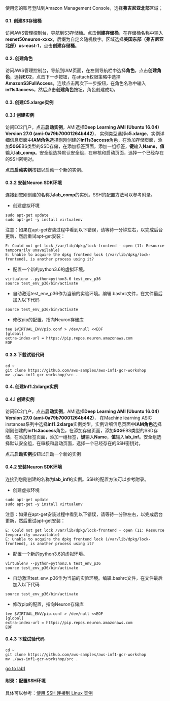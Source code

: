 使用您的账号登陆到Amazon Management Console，选择**弗吉尼亚北部**区域；

#### 0.1. 创建S3存储桶

访问AWS管理控制台，导航到S3存储桶。点击**创建存储桶**，在存储桶名称中输入**resnet50neuron-xxxx**，后缀为自定义随机数字。区域选择**美国东部（弗吉尼亚北部）us-east-1**，点击**创建存储桶**。

#### 0.2. 创建角色

访问AWS管理控制台，导航到IAM页面，在左侧导航栏中选择**角色**，点击**创建角色**，选择**EC2**，点击下一步按钮，在attach权限策略中选择**AmazonS3FullAccess**，连续点击两次下一步按钮，在角色名称中输入**inf1s3access**，然后点击**创建角色**按钮，角色创建成功。

#### 0.3. 创建C5.xlarge实例

#### 0.3.1 创建实例

访问EC2门户，点击**启动实例**，AMI选择**Deep Learning AMI (Ubuntu 16.04) Version 27.0 (ami-0a79b70001264b442)**， 实例类型选择**c5.xlarge**，实例详细信息页面中**IAM角色**选择刚刚创建的**inf1s3access**角色，在添加存储页面，添加**50G**EBS类型的SSD存储，在添加标签页面，添加一组标签，**键**输入**Name**，**值**输入**lab_comp**。安全组选择默认安全组，在审核和启动页面，选择一个已经存在的SSH密钥对。

点击**启动实例**按钮以启动一个新的实例。

#### 0.3.2 安装Neuron SDK环境

连接到您刚创建的名称为**lab_comp**的实例。SSH的配置方法可以参考附录。

* 创建虚拟环境

```shell
sudo apt-get update
sudo apt-get -y install virtualenv
```

注意：如果在apt-get安装过程中看到以下错误，请等待一分钟左右，以完成后台更新，然后重试apt-get安装：

```shell
E: Could not get lock /var/lib/dpkg/lock-frontend - open (11: Resource temporarily unavailable)
E: Unable to acquire the dpkg frontend lock (/var/lib/dpkg/lock-frontend), is another process using it?
```

* 配置一个新的python3.6的虚拟环境。

```shell
virtualenv --python=python3.6 test_env_p36
source test_env_p36/bin/activate
```

* 自动激活test_env_p36作为当前的实验环境。编辑.bashrc文件，在文件最后加入以下代码

```shell
source test_env_p36/bin/activate
```

* 修改pip的配置，指向Neuron存储库

```shell
tee $VIRTUAL_ENV/pip.conf > /dev/null <<EOF
[global]
extra-index-url = https://pip.repos.neuron.amazonaws.com
EOF
```
#### 0.3.3 下载试验代码
```shell
cd ~
git clone https://github.com/aws-samples/aws-inf1-gcr-workshop
mv ./aws-inf1-gcr-workshop/src .
```



#### 0.4. 创建Inf1.2xlarge实例

#### 0.4.1 创建实例

访问EC2门户，点击**启动实例**，AMI选择**Deep Learning AMI (Ubuntu 16.04) Version 27.0 (ami-0a79b70001264b442)**， 在Machine learning ASIC instances系列中选择**inf1.2xlarge**实例类型，实例详细信息页面中**IAM角色**选择刚刚创建的**inf1s3access**角色，在添加存储页面，添加**50G**EBS类型的SSD存储，在添加标签页面，添加一组标签，**键**输入**Name**，**值**输入**lab_inf**。安全组选择默认安全组，在审核和启动页面，选择一个已经存在的SSH密钥对。

点击**启动实例**按钮以启动一个新的实例

#### 0.4.2 安装Neuron SDK环境

连接到您刚创建的名称为**lab_inf**的实例。SSH的配置方法可以参考附录。

* 创建虚拟环境

```shell
sudo apt-get update
sudo apt-get -y install virtualenv
```

注意：如果在apt-get安装过程中看到以下错误，请等待一分钟左右，以完成后台更新，然后重试apt-get安装：

```shell
E: Could not get lock /var/lib/dpkg/lock-frontend - open (11: Resource temporarily unavailable)
E: Unable to acquire the dpkg frontend lock (/var/lib/dpkg/lock-frontend), is another process using it?
```

* 配置一个新的python3.6的虚拟环境。

```shell
virtualenv --python=python3.6 test_env_p36
source test_env_p36/bin/activate
```

* 自动激活test_env_p36作为当前的实验环境。编辑.bashrc文件，在文件最后加入以下代码

```shell
source test_env_p36/bin/activate
```

* 修改pip的配置，指向Neuron存储库

```shell
tee $VIRTUAL_ENV/pip.conf > /dev/null <<EOF
[global]
extra-index-url = https://pip.repos.neuron.amazonaws.com
EOF
```

#### 0.4.3 下载试验代码
```shell
cd ~
git clone https://github.com/aws-samples/aws-inf1-gcr-workshop
mv ./aws-inf1-gcr-workshop/src .
```

[go to lab1](https://code.awsrun.com/zhazhn/inf1/src/branch/master/lab1.md)


#### 附录：配置SSH环境

具体可以参考：[使用 SSH 连接到 Linux 实例](https://docs.aws.amazon.com/zh_cn/AWSEC2/latest/UserGuide/AccessingInstancesLinux.html)

